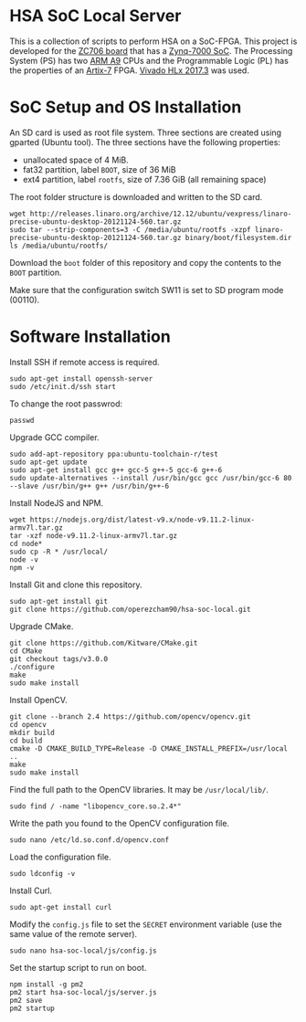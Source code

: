 # HSA SoC Local Server

This is a collection of scripts to perform HSA on a SoC-FPGA. This project is developed for the [ZC706 board](https://www.xilinx.com/products/boards-and-kits/ek-z7-zc706-g.html) that has a [Zynq-7000 SoC](https://www.xilinx.com/products/silicon-devices/soc/zynq-7000.html). The Processing System (PS) has two [ARM A9](https://developer.arm.com/ip-products/processors/cortex-a/cortex-a9) CPUs and the Programmable Logic (PL) has the properties of an [Artix-7](https://www.xilinx.com/products/silicon-devices/fpga/artix-7.html) FPGA. [Vivado HLx 2017.3](https://www.xilinx.com/support/download/index.html/content/xilinx/en/downloadNav/vivado-design-tools/archive.html) was used.

# SoC Setup and OS Installation

An SD card is used as root file system. Three sections are created using gparted (Ubuntu tool). The three sections have the following properties:

* unallocated space of 4 MiB.
* fat32 partition, label `BOOT`, size of 36 MiB
* ext4 partition, label `rootfs`, size of 7.36 GiB (all remaining space)

The root folder structure is downloaded and written to the SD card.

```
wget http://releases.linaro.org/archive/12.12/ubuntu/vexpress/linaro-precise-ubuntu-desktop-20121124-560.tar.gz
sudo tar --strip-components=3 -C /media/ubuntu/rootfs -xzpf linaro-precise-ubuntu-desktop-20121124-560.tar.gz binary/boot/filesystem.dir
ls /media/ubuntu/rootfs/
```

Download the `boot` folder of this repository and copy the contents to the `BOOT` partition.

Make sure that the configuration switch SW11 is set to SD program mode (00110).

# Software Installation

Install SSH if remote access is required.

```
sudo apt-get install openssh-server
sudo /etc/init.d/ssh start
```

To change the root passwrod:

```
passwd
```

Upgrade GCC compiler.

```
sudo add-apt-repository ppa:ubuntu-toolchain-r/test
sudo apt-get update
sudo apt-get install gcc g++ gcc-5 g++-5 gcc-6 g++-6
sudo update-alternatives --install /usr/bin/gcc gcc /usr/bin/gcc-6 80 --slave /usr/bin/g++ g++ /usr/bin/g++-6
```

Install NodeJS and NPM.

```
wget https://nodejs.org/dist/latest-v9.x/node-v9.11.2-linux-armv7l.tar.gz
tar -xzf node-v9.11.2-linux-armv7l.tar.gz
cd node*
sudo cp -R * /usr/local/
node -v
npm -v
```

Install Git and clone this repository.

```
sudo apt-get install git
git clone https://github.com/operezcham90/hsa-soc-local.git
```

Upgrade CMake.

```
git clone https://github.com/Kitware/CMake.git
cd CMake
git checkout tags/v3.0.0
./configure
make
sudo make install
```

Install OpenCV.

```
git clone --branch 2.4 https://github.com/opencv/opencv.git
cd opencv
mkdir build
cd build
cmake -D CMAKE_BUILD_TYPE=Release -D CMAKE_INSTALL_PREFIX=/usr/local ..
make
sudo make install
```

Find the full path to the OpenCV libraries. It may be `/usr/local/lib/`.

```
sudo find / -name "libopencv_core.so.2.4*"
```

Write the path you found to the OpenCV configuration file.

```
sudo nano /etc/ld.so.conf.d/opencv.conf
```

Load the configuration file.

```
sudo ldconfig -v
```

Install Curl.

```
sudo apt-get install curl
```

Modify the `config.js` file to set the `SECRET` environment variable (use the same value of the remote server).

```
sudo nano hsa-soc-local/js/config.js
```

Set the startup script to run on boot.

```
npm install -g pm2
pm2 start hsa-soc-local/js/server.js
pm2 save
pm2 startup
```